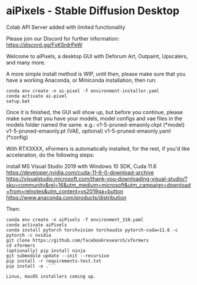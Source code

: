 # aiPixels - Stable Diffusion Desktop



Colab API Server added with limited functionality

Please join our Discord for further information: https://discord.gg/FxKSrdrPeW


Welcome to aiPixels, a desktop GUI with Deforum Art, Outpaint, Upscalers, and many more.

A more simple install method is WIP, until then, please make sure that you have a working Anaconda, or Miniconda installation, then run:


```\n
conda env create -n ai-pixel -f environment-installer.yaml
conda activate ai-pixel
setup.bat
```

Once it is finished, the GUI will show up, but before you continue, please make sure that you have your models, model configs and vae files in the models folder named the same. e.g.:
v1-5-pruned-emaonly.ckpt (*model)
v1-5-pruned-emaonly.pt (VAE, optional)
v1-5-pruned-emaonly.yaml (*config)

With RTX3XXX, xFormers is automatically installed, for the rest, if you'd like acceleration, do the following steps:

install MS Visual Studio 2019 with Windows 10 SDK, Cuda 11.6
https://developer.nvidia.com/cuda-11-6-0-download-archive
https://visualstudio.microsoft.com/thank-you-downloading-visual-studio/?sku=community&rel=16&utm_medium=microsoft&utm_campaign=download+from+relnotes&utm_content=vs2019ga+button
https://www.anaconda.com/products/distribution

Then:
```\n
conda env create -n aiPixels -f environment_310.yaml
conda activate aiPixels
conda install pytorch torchvision torchaudio pytorch-cuda=11.6 -c pytorch -c nvidia
git clone https://github.com/facebookresearch/xformers
cd xformers
(optionally) pip install ninja
git submodule update --init --recursive
pip install -r requirements-test.txt
pip install -e .```

Linux, macOS installers coming up.
